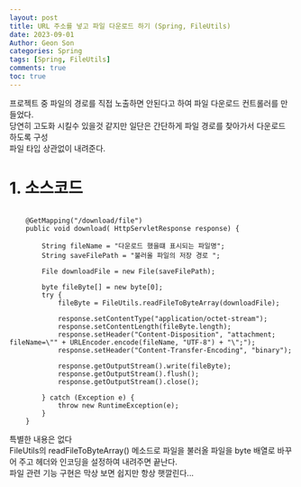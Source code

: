 ```yaml
---
layout: post
title: URL 주소를 넣고 파일 다운로드 하기 (Spring, FileUtils)
date: 2023-09-01
Author: Geon Son
categories: Spring
tags: [Spring, FileUtils]
comments: true
toc: true    
---
```


프로젝트 중 파일의 경로를 직접 노출하면 안된다고 하여 파일 다운로드 컨트롤러를 만들었다.  
당연히 고도화 시킬수 있을것 같지만 일단은 간단하게 파일 경로를 찾아가서 다운로드 하도록 구성  
파일 타입 상관없이 내려준다. 

# 1. 소스코드

~~~

    @GetMapping("/download/file")
    public void download( HttpServletResponse response) {
        
        String fileName = "다운로드 했을떄 표시되는 파일명";
        String saveFilePath = "불러올 파일의 저장 경로 ";

        File downloadFile = new File(saveFilePath);

        byte fileByte[] = new byte[0];
        try {
            fileByte = FileUtils.readFileToByteArray(downloadFile);

            response.setContentType("application/octet-stream");
            response.setContentLength(fileByte.length);
            response.setHeader("Content-Disposition", "attachment; fileName=\"" + URLEncoder.encode(fileName, "UTF-8") + "\";");
            response.setHeader("Content-Transfer-Encoding", "binary");

            response.getOutputStream().write(fileByte);
            response.getOutputStream().flush();
            response.getOutputStream().close();

        } catch (Exception e) {
            throw new RuntimeException(e);
        }
    }
~~~

특별한 내용은 없다  
FileUtils의 readFileToByteArray() 메소드로 파일을 불러올 파일을 byte 배열로 바꾸어 주고 헤더와 인코딩을 설정하여 내려주면 끝난다.  
파일 관련 기능 구현은 막상 보면 쉽지만 항상 햇깔린다...









